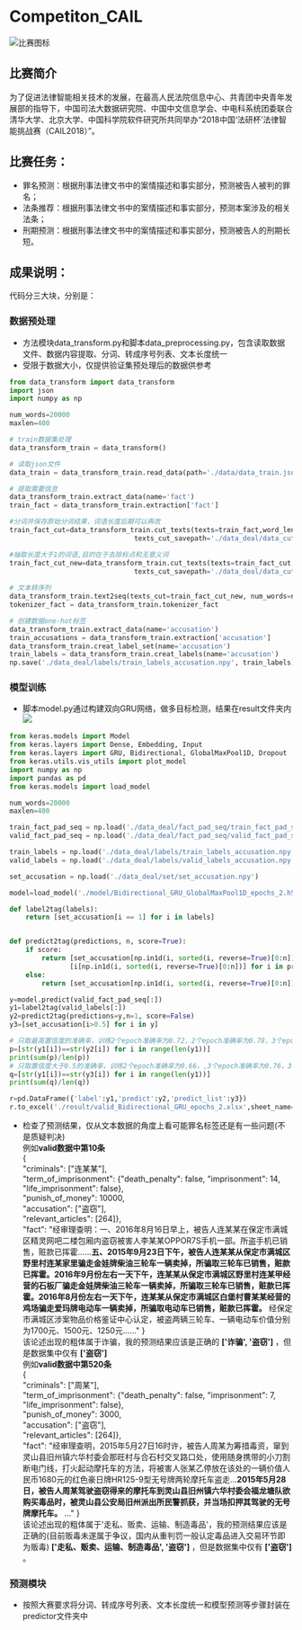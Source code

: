# Competiton_CAIL
![比赛图标](https://github.com/renjunxiang/Competiton_CAIL/blob/master/picture/比赛图标.png)<br>

## 比赛简介
为了促进法律智能相关技术的发展，在最高人民法院信息中心、共青团中央青年发展部的指导下，中国司法大数据研究院、中国中文信息学会、中电科系统团委联合清华大学、北京大学、中国科学院软件研究所共同举办“2018中国‘法研杯’法律智能挑战赛（CAIL2018）”。<br>
## 比赛任务：
* 罪名预测：根据刑事法律文书中的案情描述和事实部分，预测被告人被判的罪名；<br>
* 法条推荐：根据刑事法律文书中的案情描述和事实部分，预测本案涉及的相关法条；<br>
* 刑期预测：根据刑事法律文书中的案情描述和事实部分，预测被告人的刑期长短。<br>
## 成果说明：
代码分三大块，分别是：
### 数据预处理
* 方法模块data_transform.py和脚本data_preprocessing.py，包含读取数据文件、数据内容提取、分词、转成序号列表、文本长度统一<br>
* 受限于数据大小，仅提供验证集预处理后的数据供参考
``` python
from data_transform import data_transform
import json
import numpy as np

num_words=20000
maxlen=400

# train数据集处理
data_transform_train = data_transform()

# 读取json文件
data_train = data_transform_train.read_data(path='./data/data_train.json')

# 提取需要信息
data_transform_train.extract_data(name='fact')
train_fact = data_transform_train.extraction['fact']

#分词并保存原始分词结果，词语长度后期可以再改
train_fact_cut=data_transform_train.cut_texts(texts=train_fact,word_len=1,need_cut=True,
                               texts_cut_savepath='./data_deal/data_cut/train_fact_cut.json')

#抽取长度大于1的词语,目的在于去除标点和无意义词
train_fact_cut_new=data_transform_train.cut_texts(texts=train_fact_cut,word_len=2,need_cut=False,
                               texts_cut_savepath='./data_deal/data_cut/train_fact_cut_new.json')
							   
# 文本转序列
data_transform_train.text2seq(texts_cut=train_fact_cut_new, num_words=num_words, maxlen=maxlen)
tokenizer_fact = data_transform_train.tokenizer_fact

# 创建数据one-hot标签
data_transform_train.extract_data(name='accusation')
train_accusations = data_transform_train.extraction['accusation']
data_transform_train.creat_label_set(name='accusation')
train_labels = data_transform_train.creat_labels(name='accusation')
np.save('./data_deal/labels/train_labels_accusation.npy', train_labels)
```
### 模型训练
* 脚本model.py通过构建双向GRU网络，做多目标检测，结果在result文件夹内<br>
![](https://github.com/renjunxiang/Competiton_CAIL/blob/master/picture/Bidirectional_GRU_GlobalMaxPool1D_epochs.png)<br>
``` python
from keras.models import Model
from keras.layers import Dense, Embedding, Input
from keras.layers import GRU, Bidirectional, GlobalMaxPool1D, Dropout
from keras.utils.vis_utils import plot_model
import numpy as np
import pandas as pd
from keras.models import load_model

num_words=20000
maxlen=400

train_fact_pad_seq = np.load('./data_deal/fact_pad_seq/train_fact_pad_seq_%d_%d.npy'%(num_words,maxlen))
valid_fact_pad_seq = np.load('./data_deal/fact_pad_seq/valid_fact_pad_seq_%d_%d.npy'%(num_words,maxlen))

train_labels = np.load('./data_deal/labels/train_labels_accusation.npy')
valid_labels = np.load('./data_deal/labels/valid_labels_accusation.npy')

set_accusation = np.load('./data_deal/set/set_accusation.npy')

model=load_model('./model/Bidirectional_GRU_GlobalMaxPool1D_epochs_2.h5')

def label2tag(labels):
    return [set_accusation[i == 1] for i in labels]


def predict2tag(predictions, n, score=True):
    if score:
        return [set_accusation[np.in1d(i, sorted(i, reverse=True)[0:n])] for i in predictions], \
               [i[np.in1d(i, sorted(i, reverse=True)[0:n])] for i in predictions]
    else:
        return [set_accusation[np.in1d(i, sorted(i, reverse=True)[0:n])] for i in predictions]

y=model.predict(valid_fact_pad_seq[:])
y1=label2tag(valid_labels[:])
y2=predict2tag(predictions=y,n=1, score=False)
y3=[set_accusation[i>0.5] for i in y]

# 只取最高置信度的准确率，训练2个epoch准确率为0.72，2个epoch准确率为0.78，3个epoch准确率为0.8026
p=[str(y1[i])==str(y2[i]) for i in range(len(y1))]
print(sum(p)/len(p))
# 只取置信度大于0.5的准确率，训练2个epoch准确率为0.66，,3个epoch准确率为0.76，3个epoch准确率为0.7938
q=[str(y1[i])==str(y3[i]) for i in range(len(y1))]
print(sum(q)/len(q))

r=pd.DataFrame({'label':y1,'predict':y2,'predict_list':y3})
r.to_excel('./result/valid_Bidirectional_GRU_epochs_2.xlsx',sheet_name='1',index=False)
```
* 检查了预测结果，仅从文本数据的角度上看可能罪名标签还是有一些问题(不是质疑判决)<br>
例如**valid数据中第10条**<br>
{<br>
	"criminals": ["连某某"], <br>
	"term_of_imprisonment": {"death_penalty": false, "imprisonment": 14, "life_imprisonment": false}, <br>
	"punish_of_money": 10000, <br>
	"accusation": ["盗窃"], <br>
	"relevant_articles": [264]}, <br>
	"fact": "经审理查明：一、2016年8月16日早上，被告人连某某在保定市满城区精灵网吧二楼包厢内盗窃被害人李某某OPPOR7S手机一部。所盗手机已销售，赃款已挥霍......**五、2015年9月23日下午，被告人连某某从保定市满城区野里村连某家里骗走金娃牌柴油三轮车一辆卖掉，所骗取三轮车已销售，赃款已挥霍。2016年9月份左右一天下午，连某某从保定市满城区野里村连某甲经营的石板厂骗走金娃牌柴油三轮车一辆卖掉，所骗取三轮车已销售，赃款已挥霍。2016年8月份左右一天下午，连某某从保定市满城区白堡村曹某某经营的鸡场骗走爱玛牌电动车一辆卖掉，所骗取电动车已销售，赃款已挥霍。** 经保定市满城区涉案物品价格鉴证中心认定，被盗两辆三轮车、一辆电动车价值分别为1700元、1500元、1250元......"
	} <br>
该论述出现的粗体属于诈骗，我的预测结果应该是正确的 **['诈骗', '盗窃']** ，但是数据集中仅有 **['盗窃']** <br>
例如**valid数据中第520条**<br>
{<br>
	"criminals": ["周某"], <br>
	"term_of_imprisonment": {"death_penalty": false, "imprisonment": 7, "life_imprisonment": false}, <br>
	"punish_of_money": 3000, <br>
	"accusation": ["盗窃"], <br>
	"relevant_articles": [264]}, <br>
	"fact": "经审理查明，2015年5月27日16时许，被告人周某为筹措毒资，窜到灵山县旧州镇六华村委会那旺村与合石村交叉路口处，使用随身携带的小刀割断电门线，打火起动摩托车的方法，将被害人张某乙停放在该处的一辆价值人民币1680元的红色豪日牌HR125-9型无号牌两轮摩托车盗走...**2015年5月28日，被告人周某驾驶盗窃得来的摩托车到灵山县旧州镇六华村委会福龙塘队欲购买毒品时，被灵山县公安局旧州派出所民警抓获，并当场扣押其驾驶的无号牌摩托车。** ..."
	} <br>
该论述出现的粗体属于'走私、贩卖、运输、制造毒品'，我的预测结果应该是正确的(目前贩毒未遂属于争议，国内从重判罚一般认定毒品进入交易环节即为贩毒) **['走私、贩卖、运输、制造毒品', '盗窃']** ，但是数据集中仅有 **['盗窃']** 。
### 预测模块
* 按照大赛要求将分词、转成序号列表、文本长度统一和模型预测等步骤封装在predictor文件夹中<br>
